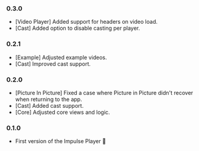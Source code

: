 ### 0.3.0

* [Video Player] Added support for headers on video load.
* [Cast] Added option to disable casting per player.

### 0.2.1

* [Example] Adjusted example videos.
* [Cast] Improved cast support.

### 0.2.0

* [Picture In Picture] Fixed a case where Picture in Picture didn't recover when returning to the app.
* [Cast] Added cast support.
* [Core] Adjusted core views and logic.

### 0.1.0

* First version of the Impulse Player 🚀
